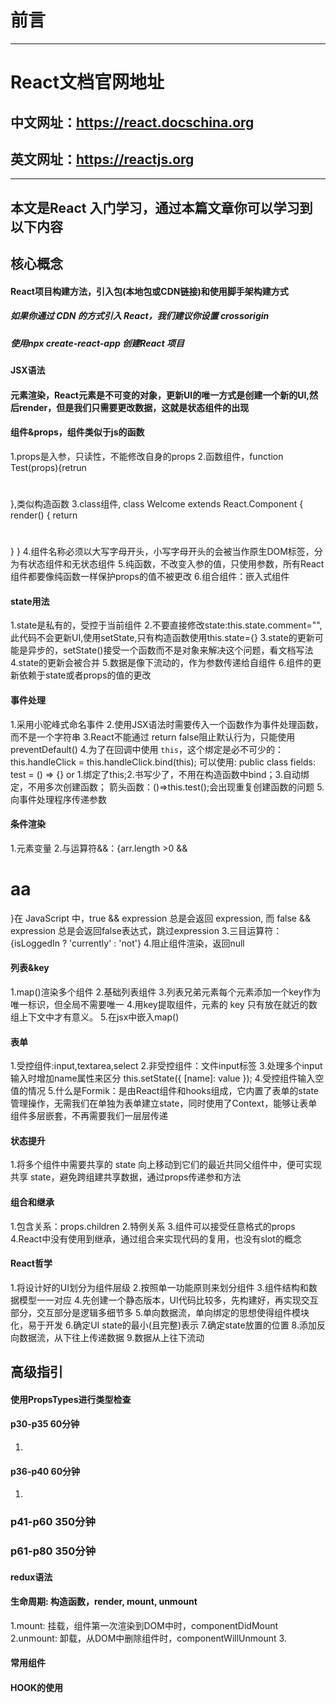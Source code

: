 前言
===========
***********
# React文档官网地址
## 中文网址：https://react.docschina.org
## 英文网址：https://reactjs.org
--------------
本文是React 入门学习，通过本篇文章你可以学习到以下内容
---------
## 核心概念
#### React项目构建方法，引入包(本地包或CDN链接)和使用脚手架构建方式
##### 如果你通过 CDN 的方式引入 React，我们建议你设置 crossorigin
##### 使用npx create-react-app 创建React 项目
#### JSX语法
#### 元素渲染，React元素是不可变的对象，更新UI的唯一方式是创建一个新的UI,然后render，但是我们只需要更改数据，这就是状态组件的出现
#### 组件&props，组件类似于js的函数
1.props是入参，只读性，不能修改自身的props
2.函数组件，function Test(props){retrun <h1></h1>},类似构造函数
3.class组件, class Welcome extends React.Component { 
	render() {
		return <h1></h1>
	}
}
4.组件名称必须以大写字母开头，小写字母开头的会被当作原生DOM标签，分为有状态组件和无状态组件
5.纯函数，不改变入参的值，只使用参数，所有React组件都要像纯函数一样保护props的值不被更改
6.组合组件：嵌入式组件
#### state用法
1.state是私有的，受控于当前组件
2.不要直接修改state:this.state.comment="",此代码不会更新UI,使用setState,只有构造函数使用this.state={}
3.state的更新可能是异步的，setState()接受一个函数而不是对象来解决这个问题，看文档写法
4.state的更新会被合并
5.数据是像下流动的，作为参数传递给自组件
6.组件的更新依赖于state或者props的值的更改
#### 事件处理
1.采用小驼峰式命名事件
2.使用JSX语法时需要传入一个函数作为事件处理函数，而不是一个字符串
3.React不能通过 return false阻止默认行为，只能使用preventDefault()
4.为了在回调中使用 `this`，这个绑定是必不可少的：this.handleClick = this.handleClick.bind(this);
可以使用:
public class fields: test = () => {} or 1.绑定了this;2.书写少了，不用在构造函数中bind；3.自动绑定，不用多次创建函数；
箭头函数：()=>this.test();会出现重复创建函数的问题
5.向事件处理程序传递参数
#### 条件渲染
1.元素变量
2.与运算符&&：{arr.length >0 && <h1>aa</h1>}在 JavaScript 中，true && expression 总是会返回 expression, 而 false && expression 总是会返回false表达式，跳过expression
3.三目运算符：{isLoggedIn ? 'currently' : 'not'}
4.阻止组件渲染，返回null
#### 列表&key
1.map()渲染多个组件
2.基础列表组件
3.列表兄弟元素每个元素添加一个key作为唯一标识，但全局不需要唯一
4.用key提取组件，元素的 key 只有放在就近的数组上下文中才有意义。
5.在jsx中嵌入map()
#### 表单
1.受控组件:input,textarea,select
2.非受控组件：文件input标签
3.处理多个input输入时增加name属性来区分
this.setState({
  [name]: value
});
4.受控组件输入空值的情况
5.什么是Formik：是由React组件和hooks组成，它内置了表单的state管理操作，无需我们在单独为表单建立state，同时使用了Context，能够让表单组件多层嵌套，不再需要我们一层层传递
#### 状态提升
1.将多个组件中需要共享的 state 向上移动到它们的最近共同父组件中，便可实现共享 state，避免跨组建共享数据，通过props传递参和方法
#### 组合和继承
1.包含关系：props.children
2.特例关系
3.组件可以接受任意格式的props
4.React中没有使用到继承，通过组合来实现代码的复用，也没有slot的概念
#### React哲学
1.将设计好的UI划分为组件层级
2.按照单一功能原则来划分组件
3.组件结构和数据模型一一对应
4.先创建一个静态版本，UI代码比较多，先构建好，再实现交互部分，交互部分是逻辑多细节多
5.单向数据流，单向绑定的思想使得组件模块化，易于开发
6.确定UI state的最小(且完整)表示
7.确定state放置的位置
8.添加反向数据流，从下往上传递数据
9.数据从上往下流动
## 高级指引
#### 使用PropsTypes进行类型检查


#### p30-p35 60分钟
1.
#### p36-p40 60分钟
1.
### p41-p60 350分钟
### p61-p80 350分钟

#### redux语法
#### 生命周期: 构造函数，render, mount, unmount
1.mount: 挂载，组件第一次渲染到DOM中时，componentDidMount
2.unmount: 卸载，从DOM中删除组件时，componentWillUnmount
3.
#### 常用组件
#### HOOK的使用